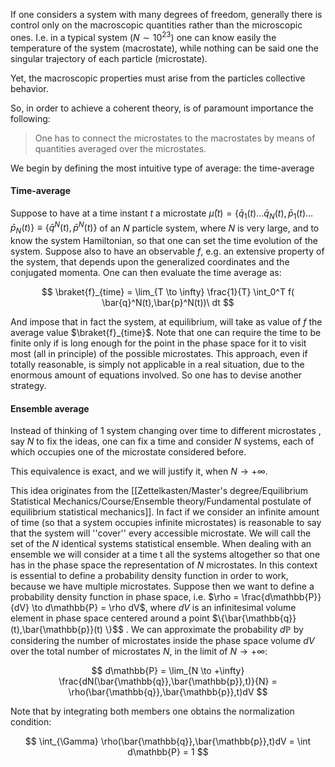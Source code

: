 If one considers a system with many degrees of freedom, generally there is control only on the macroscopic quantities rather than the microscopic ones.
I.e. in a typical system $(N\sim10^{23})$ one can know easily the temperature of the system (macrostate), while nothing can be said one the singular trajectory of each particle (microstate).

Yet, the macroscopic properties must arise from the particles collective behavior.

So, in order to achieve a coherent theory, is of paramount importance the following:

> One has to connect the microstates to the macrostates by means of quantities averaged over the microstates.

We begin by defining the most intuitive type of average: the time-average
#### Time-average
Suppose to have at a time instant $t$ a microstate $\bar{\mu}(t)=\{\bar{q}_1(t) \dots \bar{q}_N(t) , \bar{p}_1(t) \dots \bar{p}_N(t) \} \equiv \{ \bar{q}^N(t),\bar{p}^N(t)\}$ of an $N$ particle system, where $N$ is very large, and to know the system Hamiltonian, so that one can set the time evolution of the system.
Suppose also to have an observable $f$, e.g. an extensive property of the system, that depends upon the generalized coordinates and the conjugated momenta.
One can then evaluate the time average as:

$$ \braket{f}_{time} = \lim_{T \to \infty} \frac{1}{T} \int_0^T f( \bar{q}^N(t),\bar{p}^N(t))\ dt $$

And impose that in fact the system, at equilibrium, will take as value of $f$ the average value $\braket{f}_{time}$.
Note that one can require the time to be finite only if is long enough for the point in the phase space for it to visit most (all in principle) of the possible microstates.
This approach, even if totally reasonable, is simply not applicable in a real situation, due to the enormous amount of equations involved.
So one has to devise another strategy.
#### Ensemble average
Instead of thinking of 1 system changing over time to different microstates , say $N$ to fix the ideas, one can fix a time and consider $N$ systems, each of which occupies one of the microstate considered before.

This equivalence is exact, and we will justify it, when $N \to +\infty$.

This idea originates from the [[Zettelkasten/Master's degree/Equilibrium Statistical Mechanics/Course/Ensemble theory/Fundamental postulate of equilibrium statistical mechanics]]. In fact if we consider an infinite amount of time (so that a system occupies infinite microstates) is reasonable to say that the system will ''cover'' every accessible microstate.
We will call the set of the $N$ identical systems statistical ensemble.
When dealing with an ensemble we will consider at a time t all the systems altogether so that one has in the phase space the representation of $N$ microstates.
In this context is essential to define a probability density function in order to work, because we have multiple microstates.
Suppose then we want to define a probability density function in phase space, i.e. $\rho = \frac{d\mathbb{P}}{dV} \to d\mathbb{P} = \rho dV$, where $dV$ is an infinitesimal volume element in phase space centered around a point $\{\bar{\mathbb{q}}(t),\bar{\mathbb{p}}(t) \}$$ .
We can approximate the probability $d\mathbb{P}$ by considering the number of microstates inside the phase space volume $dV$ over the total number of microstates $N$, in the limit of $N \to +\infty$:

$$ d\mathbb{P} = \lim_{N \to +\infty} \frac{dN(\bar{\mathbb{q}},\bar{\mathbb{p}},t)}{N} = \rho(\bar{\mathbb{q}},\bar{\mathbb{p}},t)dV $$

Note that by integrating both members one obtains the normalization condition:

$$ \int_{\Gamma} \rho(\bar{\mathbb{q}},\bar{\mathbb{p}},t)dV = \int d\mathbb{P} = 1  $$